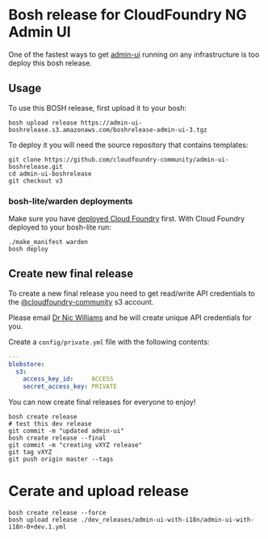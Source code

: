 Bosh release for CloudFoundry NG Admin UI
=========================================

One of the fastest ways to get [admin-ui](https://github.com/cloudfoundry-incubator/admin-ui) running on any infrastructure is too deploy this bosh release.

Usage
-----

To use this BOSH release, first upload it to your bosh:

```
bosh upload release https://admin-ui-boshrelease.s3.amazonaws.com/boshrelease-admin-ui-3.tgz
```

To deploy it you will need the source repository that contains templates:

```
git clone https://github.com/cloudfoundry-community/admin-ui-boshrelease.git
cd admin-ui-boshrelease
git checkout v3
```

### bosh-lite/warden deployments

Make sure you have [deployed Cloud Foundry](https://github.com/cloudfoundry/bosh-lite#deploy-cloud-foundry) first. With Cloud Foundry deployed to your bosh-lite run:

```
./make_manifest warden
bosh deploy
```

Create new final release
------------------------

To create a new final release you need to get read/write API credentials to the [@cloudfoundry-community](https://github.com/cloudfoundry-community) s3 account.

Please email [Dr Nic Williams](mailto:&#x64;&#x72;&#x6E;&#x69;&#x63;&#x77;&#x69;&#x6C;&#x6C;&#x69;&#x61;&#x6D;&#x73;&#x40;&#x67;&#x6D;&#x61;&#x69;&#x6C;&#x2E;&#x63;&#x6F;&#x6D;) and he will create unique API credentials for you.

Create a `config/private.yml` file with the following contents:

```yaml
---
blobstore:
  s3:
    access_key_id:     ACCESS
    secret_access_key: PRIVATE
```

You can now create final releases for everyone to enjoy!

```
bosh create release
# test this dev release
git commit -m "updated admin-ui"
bosh create release --final
git commit -m "creating vXYZ release"
git tag vXYZ
git push origin master --tags
```


Cerate and upload release
=========================================

```
bosh create release --force
bosh upload release ./dev_releases/admin-ui-with-i18n/admin-ui-with-i18n-0+dev.1.yml
```


